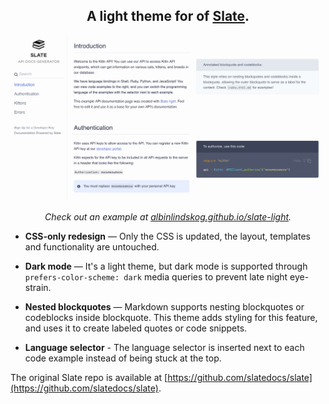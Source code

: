 <h2 align="center">A light theme for of <a href="https://github.com/slatedocs/slate">Slate</a>.</h3>

<p align="center"><img src="https://raw.githubusercontent.com/AlbinLindskog/slate-light/main/screenshot.png" width=700 alt="Screenshot of Example Documentation created with Slate light"></p>

<p align="center"><em>Check out an example at <a href="https://albinlindskog.github.io/slate-light">albinlindskog.github.io/slate-light</a>.</em></p>


* **CSS-only redesign** — Only the CSS is updated, the layout, templates and functionality are untouched.

* **Dark mode** — It's a light theme, but dark mode is supported through `prefers-color-scheme: dark` media queries to prevent late night eye-strain.

* **Nested blockquotes** — Markdown supports nesting blockquotes or codeblocks inside blockquote. This theme adds styling for this feature, and uses it to create labeled quotes or code snippets.

* **Language selector** - The language selector is inserted next to each code example instead of being stuck at the top.

The original Slate repo is available at [https://github.com/slatedocs/slate](https://github.com/slatedocs/slate).

